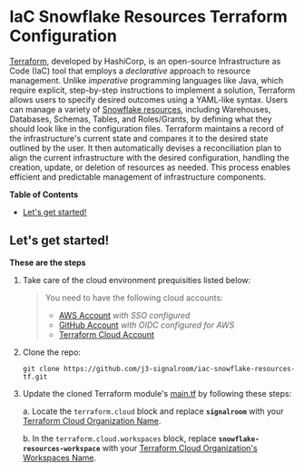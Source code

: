 # IaC Snowflake Resources Terraform Configuration
[Terraform](https://terraform.io), developed by HashiCorp, is an open-source Infrastructure as Code (IaC) tool that employs a *declarative* approach to resource management.  Unlike *imperative* programming languages like Java, which require explicit, step-by-step instructions to implement a solution, Terraform allows users to specify desired outcomes using a YAML-like syntax. Users can manage a variety of [Snowflake resources](https://registry.terraform.io/providers/Snowflake-Labs/snowflake/latest), including Warehouses, Databases, Schemas, Tables, and Roles/Grants, by defining what they should look like in the configuration files.  Terraform maintains a record of the infrastructure's current state and compares it to the desired state outlined by the user.  It then automatically devises a reconciliation plan to align the current infrastructure with the desired configuration, handling the creation, update, or deletion of resources as needed.  This process enables efficient and predictable management of infrastructure components.

**Table of Contents**

<!-- toc -->
+ [Let's get started!](#lets-get-started)
<!-- tocstop -->

## Let's get started!
**These are the steps**

1. Take care of the cloud environment prequisities listed below:
    > You need to have the following cloud accounts:
    > - [AWS Account](https://signin.aws.amazon.com/) *with SSO configured*
    > - [GitHub Account](https://github.com) *with OIDC configured for AWS*
    > - [Terraform Cloud Account](https://app.terraform.io/)

2. Clone the repo:
    ```shell
    git clone https://github.com/j3-signalroom/iac-snowflake-resources-tf.git
    ```

3. Update the cloned Terraform module's [main.tf](main.tf) by following these steps:

    a. Locate the `terraform.cloud` block and replace **`signalroom`** with your [Terraform Cloud Organization Name](https://developer.hashicorp.com/terraform/cloud-docs/users-teams-organizations/organizations).

    b. In the `terraform.cloud.workspaces` block, replace **`snowflake-resources-workspace`** with your [Terraform Cloud Organization's Workspaces Name](https://developer.hashicorp.com/terraform/cloud-docs/workspaces).
